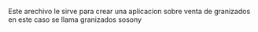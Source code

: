 Este arechivo le sirve para crear una aplicacion sobre venta de granizados en este caso se llama granizados sosony
